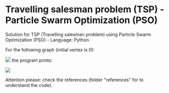 # Travelling salesman problem (TSP) - Particle Swarm Optimization (PSO)
Solution for TSP (Travelling salesman problem) using Particle Swarm Optimization (PSO) - Language: Python

For the following graph (initial vertex is 0):

![](https://github.com/marcoscastro/tsp_pso/blob/master/images/graph.png)
the program prints:

![](https://github.com/marcoscastro/tsp_pso/blob/master/images/output_graph.png)

Attention please: check the references (folder "references" for to understand the code).
